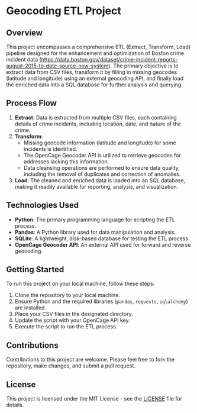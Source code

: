 # Geocoding ETL Project

## Overview
This project encompasses a comprehensive ETL (Extract, Transform, Load) pipeline designed for the enhancement and optimization of Boston crime incident data (https://data.boston.gov/dataset/crime-incident-reports-august-2015-to-date-source-new-system). The primary objective is to extract data from CSV files, transform it by filling in missing geocodes (latitude and longitude) using an external geocoding API, and finally load the enriched data into a SQL database for further analysis and querying.

## Process Flow
1. **Extract**: Data is extracted from multiple CSV files, each containing details of crime incidents, including location, date, and nature of the crime.
2. **Transform**:
    - Missing geocode information (latitude and longitude) for some incidents is identified.
    - The OpenCage Geocoder API is utilized to retrieve geocodes for addresses lacking this information.
    - Data cleansing operations are performed to ensure data quality, including the removal of duplicates and correction of anomalies.
3. **Load**: The cleaned and enriched data is loaded into an SQL database, making it readily available for reporting, analysis, and visualization.

## Technologies Used
- **Python**: The primary programming language for scripting the ETL process.
- **Pandas**: A Python library used for data manipulation and analysis.
- **SQLite**: A lightweight, disk-based database for testing the ETL process.
- **OpenCage Geocoder API**: An external API used for forward and reverse geocoding.

## Getting Started
To run this project on your local machine, follow these steps:
1. Clone the repository to your local machine.
2. Ensure Python and the required libraries (`pandas`, `requests`, `sqlalchemy`) are installed.
3. Place your CSV files in the designated directory.
4. Update the script with your OpenCage API key.
5. Execute the script to run the ETL process.

## Contributions
Contributions to this project are welcome. Please feel free to fork the repository, make changes, and submit a pull request.

## License
This project is licensed under the MIT License - see the [LICENSE](LICENSE) file for details.
